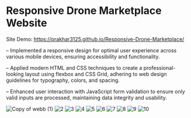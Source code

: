 # Responsive Drone Marketplace Website
Site Demo: https://prakhar3125.github.io/Responsive-Drone-Marketplace/

– Implemented a responsive design for optimal user experience across various mobile devices, ensuring accessibility and functionality.

– Applied modern HTML and CSS techniques to create a professional-looking layout using flexbox and CSS Grid, adhering to web design guidelines for typography, colors, and spacing.

– Enhanced user interaction with JavaScript form validation to ensure only valid inputs are processed, maintaining data integrity and usability.

![Copy of webb (1)](https://github.com/prakhar3125/Responsive-Drone-Marketplace/assets/111203228/70e57415-8cf7-41be-a74d-a8daa6323017)
![2](https://github.com/prakhar3125/Responsive-Drone-Marketplace/assets/111203228/db5ffa24-c91e-4489-8795-7c84e8c53731)
![3](https://github.com/prakhar3125/Responsive-Drone-Marketplace/assets/111203228/481988a7-fd9a-4244-82f4-bd425a7a1965)
![4](https://github.com/prakhar3125/Responsive-Drone-Marketplace/assets/111203228/4f041a8c-f2fc-4644-b50f-dba1314834f1)
![5](https://github.com/prakhar3125/Responsive-Drone-Marketplace/assets/111203228/108b39c2-2de9-420f-a1ae-6daf9100f5d0)
![6](https://github.com/prakhar3125/Responsive-Drone-Marketplace/assets/111203228/f4d5eae8-1259-492c-9335-e38340560baa)
![7](https://github.com/prakhar3125/Responsive-Drone-Marketplace/assets/111203228/605d8824-8e0b-42e3-956f-67ddd2ea675e)
![8](https://github.com/prakhar3125/Responsive-Drone-Marketplace/assets/111203228/1a82699b-e168-40c2-8839-deaaa589bf9d)
![9](https://github.com/prakhar3125/Responsive-Drone-Marketplace/assets/111203228/12fe8fef-f758-4417-bf99-a6e9e9a208e7)
![10](https://github.com/prakhar3125/Responsive-Drone-Marketplace/assets/111203228/ee7a78bb-ce87-43bc-900b-c112a8adb919)
